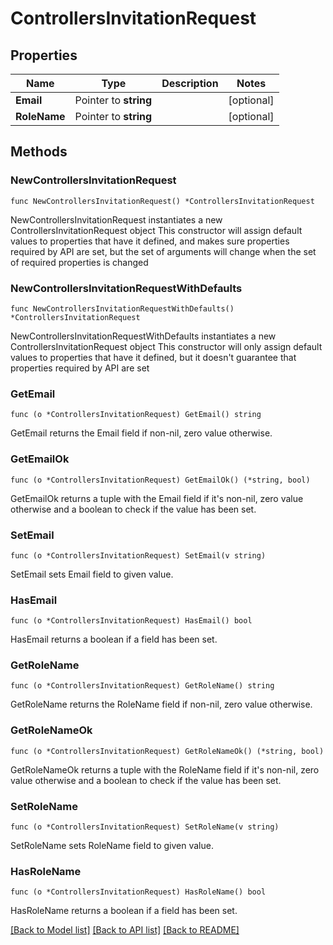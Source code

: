 # ControllersInvitationRequest

## Properties

Name | Type | Description | Notes
------------ | ------------- | ------------- | -------------
**Email** | Pointer to **string** |  | [optional] 
**RoleName** | Pointer to **string** |  | [optional] 

## Methods

### NewControllersInvitationRequest

`func NewControllersInvitationRequest() *ControllersInvitationRequest`

NewControllersInvitationRequest instantiates a new ControllersInvitationRequest object
This constructor will assign default values to properties that have it defined,
and makes sure properties required by API are set, but the set of arguments
will change when the set of required properties is changed

### NewControllersInvitationRequestWithDefaults

`func NewControllersInvitationRequestWithDefaults() *ControllersInvitationRequest`

NewControllersInvitationRequestWithDefaults instantiates a new ControllersInvitationRequest object
This constructor will only assign default values to properties that have it defined,
but it doesn't guarantee that properties required by API are set

### GetEmail

`func (o *ControllersInvitationRequest) GetEmail() string`

GetEmail returns the Email field if non-nil, zero value otherwise.

### GetEmailOk

`func (o *ControllersInvitationRequest) GetEmailOk() (*string, bool)`

GetEmailOk returns a tuple with the Email field if it's non-nil, zero value otherwise
and a boolean to check if the value has been set.

### SetEmail

`func (o *ControllersInvitationRequest) SetEmail(v string)`

SetEmail sets Email field to given value.

### HasEmail

`func (o *ControllersInvitationRequest) HasEmail() bool`

HasEmail returns a boolean if a field has been set.

### GetRoleName

`func (o *ControllersInvitationRequest) GetRoleName() string`

GetRoleName returns the RoleName field if non-nil, zero value otherwise.

### GetRoleNameOk

`func (o *ControllersInvitationRequest) GetRoleNameOk() (*string, bool)`

GetRoleNameOk returns a tuple with the RoleName field if it's non-nil, zero value otherwise
and a boolean to check if the value has been set.

### SetRoleName

`func (o *ControllersInvitationRequest) SetRoleName(v string)`

SetRoleName sets RoleName field to given value.

### HasRoleName

`func (o *ControllersInvitationRequest) HasRoleName() bool`

HasRoleName returns a boolean if a field has been set.


[[Back to Model list]](../README.md#documentation-for-models) [[Back to API list]](../README.md#documentation-for-api-endpoints) [[Back to README]](../README.md)


